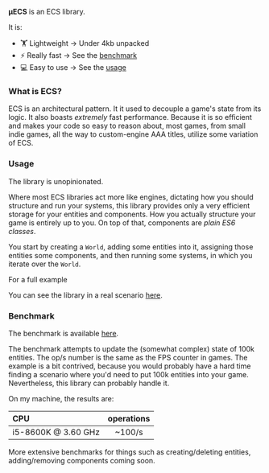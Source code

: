 **μECS** is an ECS library.

It is:
* 🏋️ Lightweight -> Under 4kb unpacked
* ⚡ Really fast -> See the [benchmark](#benchmark)
* 💻 Easy to use -> See the [usage](#usage)

### What is ECS?

ECS is an architectural pattern. It it used to decouple a game's state from its logic. It also boasts *extremely* fast performance. Because it is so efficient and makes your code so easy to reason about, most games, from small indie games, all the way to custom-engine AAA titles, utilize some variation of ECS.

### Usage

The library is unopinionated. 

Where most ECS libraries act more like engines, dictating how you should structure and run your systems, this library provides only a very efficient storage for your entities and components. How you actually structure your game is entirely up to you. On top of that, components are *plain ES6 classes*.

You start by creating a `World`, adding some entities into it,
assigning those entities some components, and then running some
systems, in which you iterate over the `World`.

For a full example

You can see the library in a real scenario [here](https://github.com/EverCrawl/game/blob/master/client/src/core/game/System.ts).

### Benchmark

The benchmark is available [here](https://jsbench.me/1hkl8hiyqh/1).

The benchmark attempts to update the (somewhat complex) state of 100k entities. 
The op/s number is the same as the FPS counter in games. The example is a bit contrived, because you would probably have a hard time finding a scenario where you'd need to put 100k entities into your game. Nevertheless, this library can probably handle it.

On my machine, the results are:

CPU                 | operations |
:------------------ |:----------:|
i5-8600K @ 3.60 GHz |   ~100/s   |

More extensive benchmarks for things such as creating/deleting entities, adding/removing components coming soon.